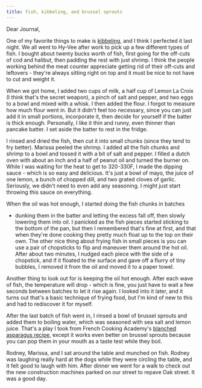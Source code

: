 ```yaml
---
title: fish, kibbeling, and brussel sprouts
---
```


Dear Journal,

One of my favorite things to make is [kibbeling], and I think I
perfected it last night. We all went to Hy-Vee after work to pick up a
few different types of fish. I bought about twenty bucks worth of fish,
first going for the off-cuts of cod and halibut, then padding the rest
with just shrimp. I think the people working behind the meat counter
appreciate getting rid of their off-cuts and leftovers - they're always
sitting right on top and it must be nice to not have to cut and weight
it.

When we got home, I added two cups of milk, a half cup of Lemon La Croix
(I think that's the secret weapon), a pinch of salt and pepper, and two
eggs to a bowl and mixed with a whisk. I then added the flour. I forgot
to measure how much flour went in. But it didn't feel too necessary,
since you can just add it in small portions, incorporate it, then decide
for yourself if the batter is thick enough. Personally, I like it thin
and runny, even thinner than pancake batter. I set aside the batter to
rest in the fridge.

I rinsed and dried the fish, then cut it into small chunks (since they
tend to fry better). Marissa peeled the shrimp. I added all the fish
chunks and shrimp to a bowl and tossed it with a bit of salt and pepper.
I filled a dutch oven with about an inch and a half of peanut oil and
turned the burner on. While I was waiting for the heat to get to
320-330F, I made the dipping sauce - which is so easy and delicious.
It's just a bowl of mayo, the juice of one lemon, a bunch of chopped
dill, and two grated cloves of garlic. Seriously, we didn't need to even
add any seasoning. I might just start throwing this sauce on everything.

When the oil was hot enough, I started doing the fish chunks in batches
- dunking them in the batter and letting the excess fall off, then
slowly lowering them into oil. I panicked as the fish pieces started
sticking to the bottom of the pan, but then I remembered that's fine at
first, and that when they're done cooking they pretty much float up to
the top on their own. The other nice thing about frying fish in small
pieces is you can use a pair of chopsticks to flip and maneuver them
around the hot oil. After about two minutes, I nudged each piece with
the side of a chopstick, and if it floated to the surface and gave off a
flurry of tiny bubbles, I removed it from the oil and moved it to a
paper towel.

Another thing to look out for is keeping the oil hot enough. After each
wave of fish, the temperature will drop - which is fine, you just have
to wait a few seconds between batches to let it rise again. I looked
into it later, and it turns out that's a basic technique of frying food,
but I'm kind of new to this and had to rediscover it for myself.

After the last batch of fish went in, I rinsed a bowl of brussel sprouts
and added them to boiling water, which was seasoned with sea salt and
lemon juice. That's a play I took from French Cooking Academy's
[blanched asparagus recipe], except it works even better on brussel
sprouts because you can pop them in your mouth as a taste test while
they boil.

Rodney, Marissa, and I sat around the table and munched on fish. Rodney
was laughing really hard at the dogs while they were circling the table,
and it felt good to laugh with him. After dinner we went for a walk to
check out the new construction machines parked on our street to repave
Oak street. It was a good day.

  [kibbeling]: https://en.wikipedia.org/wiki/Kibbeling
  [blanched asparagus recipe]: https://www.youtube.com/watch?v=RM506j3tgY4

